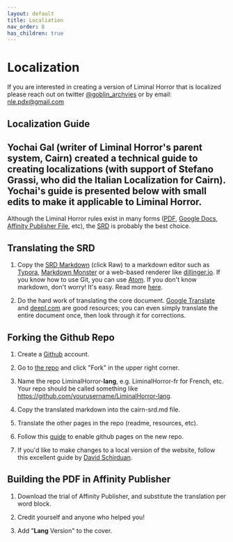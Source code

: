 ```yaml
---
layout: default
title: Localiation
nav_order: 8
has_children: true
---
```

# Localization
If you are interested in creating a version of Liminal Horror that is localized please reach out on twitter [@goblin_archvies](https://twitter.com/goblin_archives) or by email: nle.pdx@gmail.com

## Localization Guide
Yochai Gal (writer of Liminal Horror's parent system, Cairn) created a technical guide to creating localizations (with support of Stefano Grassi, who did the Italian Localization for Cairn). Yochai's guide is presented below with small edits to make it applicable to Liminal Horror.
---
Although the Liminal Horror rules exist in many forms ([PDF](https://goblinarchives.itch.io/liminal-horror), [Google Docs](https://docs.google.com/document/d/16Px6ov7QiRNE3KBz1sgOO4CLOqV7eowX5_YIxNMa7ik/edit#heading=h.pi6t7cjtlmam), [Affinity Publisher File](https://drive.google.com/file/d/1JKIryoyCWBKh9vfYgBf1I2RFuXUc-soy/view?usp=sharing), etc), the [SRD](https://goblinarchives.github.io/LiminalHorror/Liminal-Horror-SRD/) is probably the best choice.

## Translating the SRD
1. Copy the [SRD Markdown](https://github.com/GoblinArchives/LiminalHorror/blob/gh-pages/Liminal-Horror-SRD.md) (click Raw) to a markdown editor such as [Typora](https://typora.com), [Markdown Monster](https://markdownmonster.west-wind.com/) or a web-based renderer like [dillinger.io](https://dillinger.io). If you know how to use Git, you can use [Atom](atom.io). If you don't know markdown, don't worry! It's easy. Read more [here](https://guides.github.com/features/mastering-markdown/).

2. Do the hard work of translating the core document. [Google Translate](https://translate.google.com) and [deepl.com](https://deepl.com) are good resources; you can even simply translate the entire document once, then look through it for corrections.

## Forking the Github Repo
1. Create a [Github](https://github.com) account.

2. Go to [the repo](https://github.com/GoblinArchives/LiminalHorror) and click "Fork" in the upper right corner.

3. Name the repo LiminalHorror-**lang**, e.g. LiminalHorror-fr for French, etc. Your repo should be called something like https://github.com/yourusername/LiminalHorror-lang.

4. Copy the translated markdown into the cairn-srd.md file.

5. Translate the other pages in the repo (readme, resources, etc).

6.  Follow this [guide](https://docs.github.com/en/github/working-with-github-pages/creating-a-github-pages-site) to enable github pages on the new repo.

7. If you'd like to make changes to a local version of the website, follow this excellent guide by [David Schirduan](https://www.technicalgrimoire.com/david/2018/10/howto-markdown-blog).

## Building the PDF in Affinity Publisher
1. Download the trial of Affinity Publisher, and substitute the translation per word block.

2. Credit yourself and anyone who helped you!

3. Add "**Lang** Version" to the cover.
